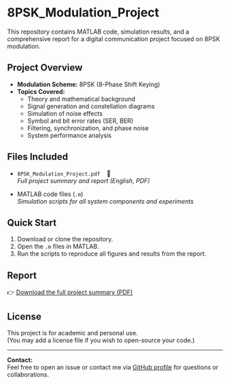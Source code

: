 # 8PSK_Modulation_Project

This repository contains MATLAB code, simulation results, and a comprehensive report for a digital communication project focused on 8PSK modulation.

## Project Overview

- **Modulation Scheme:** 8PSK (8-Phase Shift Keying)
- **Topics Covered:**  
  - Theory and mathematical background  
  - Signal generation and constellation diagrams  
  - Simulation of noise effects  
  - Symbol and bit error rates (SER, BER)  
  - Filtering, synchronization, and phase noise  
  - System performance analysis

## Files Included

- `8PSK_Modulation_Project.pdf` &nbsp; &nbsp;📄  
  *Full project summary and report (English, PDF)*

- MATLAB code files (`.m`)  
  *Simulation scripts for all system components and experiments*

## Quick Start

1. Download or clone the repository.
2. Open the `.m` files in MATLAB.
3. Run the scripts to reproduce all figures and results from the report.

## Report

👉 [Download the full project summary (PDF)](./8PSK_Modulation_Project.pdf)

## License

This project is for academic and personal use.  
(You may add a license file if you wish to open-source your code.)

---

**Contact:**  
Feel free to open an issue or contact me via [GitHub profile](https://github.com/Neriya-Hadad) for questions or collaborations.
